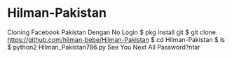 # Hilman-Pakistan
Cloning Facebook Pakistan Dengan No Login
$ pkg install git 
$ git clone https://github.com/hilman-bebe/Hilman-Pakistan
$ cd Hilman-Pakistan
$ ls
$ python2 Hilman_Pakistan786.py
See You Next All
Password?ntar
